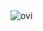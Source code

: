 <img src="https://github-readme-stats.vercel.app/api/top-langs?username=SimoneGuido04&show_icons=true&locale=en&layout=compact&theme=chartreuse-dark" alt="ovi" />
<!--
**SimoneGuido04/SimoneGuido04** is a ✨ _special_ ✨ repository because its `README.md` (this file) appears on your GitHub profile.

Here are some ideas to get you started:

- 🔭 I’m currently working on ...
- 🌱 I’m currently learning ...
- 👯 I’m looking to collaborate on ...
- 🤔 I’m looking for help with ...
- 💬 Ask me about ...
- 📫 How to reach me: ...
- 😄 Pronouns: ...
- ⚡ Fun fact: ...
-->

